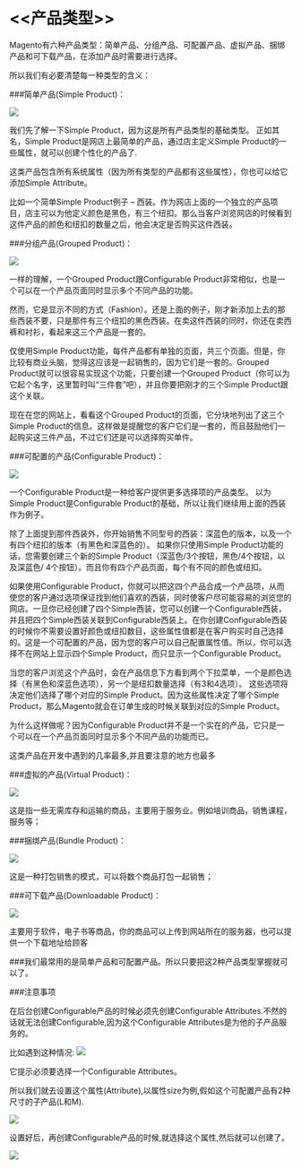 # <<产品类型>>
Magento有六种产品类型：简单产品、分组产品、可配置产品、虚拟产品、捆绑产品和可下载产品，在添加产品时需要进行选择。

所以我们有必要清楚每一种类型的含义：

###简单产品(Simple Product)：

![](https://raw.githubusercontent.com/zouhongzhao/magento-lessons/master/基础教程/lesson3/simple-1.png)

我们先了解一下Simple Product，因为这是所有产品类型的基础类型。 
正如其名，Simple Product是网店上最简单的产品，通过店主定义Simple Product的一些属性，就可以创建个性化的产品了.

这类产品包含所有系统属性（因为所有类型的产品都有这些属性），你也可以给它添加Simple Attribute。 

比如一个简单Simple Product例子 – 西装。作为网店上面的一个独立的产品项目，店主可以为他定义颜色是黑色，有三个纽扣。那么当客户浏览网店的时候看到这件产品的颜色和纽扣的数量之后，他会决定是否购买这件西装。


###分组产品(Grouped Product)：

![](https://raw.githubusercontent.com/zouhongzhao/magento-lessons/master/基础教程/lesson3/group-1.png)

一样的理解，一个Grouped Product跟Configurable Product非常相似，也是一个可以在一个产品页面同时显示多个不同产品的功能。

然而，它是显示不同的方式（Fashion）。还是上面的例子，刚才新添加上去的那些西装不要，只是那件有三个纽扣的黑色西装。在卖这件西装的同时，你还在卖西裤和衬衫，看起来这三个产品是一套的。

仅使用Simple Product功能，每件产品都有单独的页面，共三个页面。但是，你比较有商业头脑，觉得这应该是一起销售的，因为它们是一套的。Grouped Product就可以很容易实现这个功能，只要创建一个Grouped Product（你可以为它起个名字，这里暂时叫“三件套”吧），并且你要把刚才的三个Simple Product跟这个关联。

现在在您的网站上，看看这个Grouped Product的页面，它分块地列出了这三个Simple Product的信息。这样做是提醒您的客户它们是一套的，而且鼓励他们一起购买这三件产品，不过它们还是可以选择购买单件。


###可配置的产品(Configurable Product)：

![](https://raw.githubusercontent.com/zouhongzhao/magento-lessons/master/基础教程/lesson3/configurable-1.png)

一个Configurable Product是一种给客户提供更多选择项的产品类型。
以为Simple Product是Configurable Product的基础，所以让我们继续用上面的西装作为例子。

除了上面提到那件西装外，你开始销售不同型号的西装：深蓝色的版本，以及一个有四个纽扣的版本（有黑色和深蓝色的）。
如果你只使用Simple Product功能的话，您需要创建三个新的Simple Product（深蓝色/3个按钮，黑色/4个按钮，以及深蓝色/ 4个按钮）。而且你有四个产品页面，每个有不同的颜色或纽扣。

如果使用Configurable Product，你就可以把这四个产品合成一个产品项，从而使您的客户通过选项保证找到他们喜欢的西装，同时使客户尽可能容易的浏览您的网店。一旦你已经创建了四个Simple西装，您可以创建一个Configurable西装，并且把四个Simple西装关联到Configurable西装上。在你创建Configurable西装的时候你不需要设置好颜色或纽扣数目，这些属性值都是在客户购买时自己选择的。这是一个可配置的产品，因为您的客户可以自己配置属性值。所以，你可以选择不在网站上显示四个Simple Product，而只显示一个Configurable Product。

当您的客户浏览这个产品时，会在产品信息下方看到两个下拉菜单，一个是颜色选择（有黑色和深蓝色选项），另一个是纽扣数量选择（有3和4选项）。
这些选项将决定他们选择了哪个对应的Simple Product。因为这些属性决定了哪个Simple Product，那么Magento就会在订单生成的时候关联到对应的Simple Product。

为什么这样做呢？因为Configurable Product并不是一个实在的产品，它只是一个可以在一个产品页面同时显示多个不同产品的功能而已。

这类产品在开发中遇到的几率最多,并且要注意的地方也最多

###虚拟的产品(Virtual Product)：

![](https://raw.githubusercontent.com/zouhongzhao/magento-lessons/master/基础教程/lesson3/virtual-1.png)

这是指一些无需库存和运输的商品，主要用于服务业。例如培训商品，销售课程，服务等；


###捆绑产品(Bundle Product)：

![](https://raw.githubusercontent.com/zouhongzhao/magento-lessons/master/基础教程/lesson3/bundle-1.png)

这是一种打包销售的模式，可以将数个商品打包一起销售；


###可下载产品(Downloadable Product)：

![](https://raw.githubusercontent.com/zouhongzhao/magento-lessons/master/基础教程/lesson3/downloadable-1.png)

主要用于软件，电子书等商品，你的商品可以上传到网站所在的服务器，也可以提供一个下载地址给顾客

###我们最常用的是简单产品和可配置产品。所以只要把这2种产品类型掌握就可以了。

###注意事项

在后台创建Configurable产品的时候必须先创建Configurable Attributes.不然的话就无法创建Configurable,因为这个Configurable Attributes是为他的子产品服务的。

比如遇到这种情况:
![](https://raw.githubusercontent.com/zouhongzhao/magento-lessons/master/基础教程/lesson3/configurable-2.png)

它提示必须要选择一个Configurable Attributes。

所以我们就去设置这个属性(Attribute),以属性size为例,假如这个可配置产品有2种尺寸的子产品(L和M).

![](https://raw.githubusercontent.com/zouhongzhao/magento-lessons/master/基础教程/lesson3/configurable-3.png)

设置好后，再创建Configurable产品的时候,就选择这个属性,然后就可以创建了。

![](https://raw.githubusercontent.com/zouhongzhao/magento-lessons/master/基础教程/lesson3/configurable-4.png)


